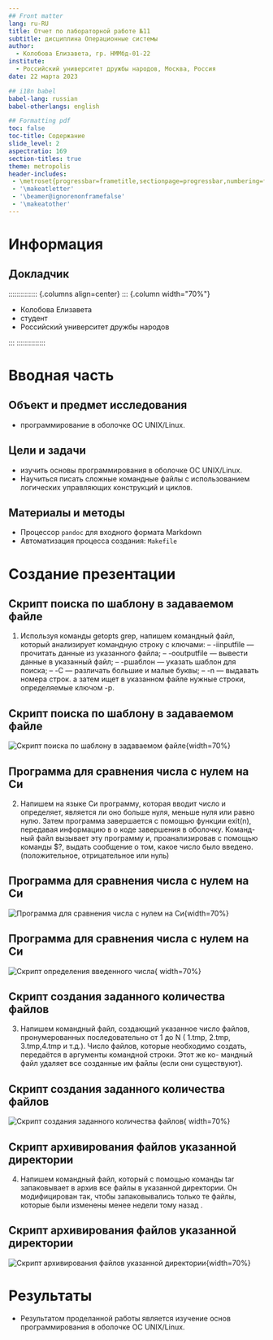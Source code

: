 ```yaml
---
## Front matter
lang: ru-RU
title: Отчет по лабораторной работе №11
subtitle: дисциплина Операционные системы
author:
  - Колобова Елизавета, гр. НММбд-01-22
institute:
  - Российский университет дружбы народов, Москва, Россия
date: 22 марта 2023

## i18n babel
babel-lang: russian
babel-otherlangs: english

## Formatting pdf
toc: false
toc-title: Содержание
slide_level: 2
aspectratio: 169
section-titles: true
theme: metropolis
header-includes:
 - \metroset{progressbar=frametitle,sectionpage=progressbar,numbering=fraction}
 - '\makeatletter'
 - '\beamer@ignorenonframefalse'
 - '\makeatother'
---
```


# Информация

## Докладчик

:::::::::::::: {.columns align=center}
::: {.column width="70%"}

  * Колобова Елизавета 
  * студент
  * Российский университет дружбы народов

:::
::::::::::::::

# Вводная часть

## Объект и предмет исследования

- программирование в оболочке ОС UNIX/Linux.

## Цели и задачи

- изучить основы программирования в оболочке ОС UNIX/Linux. 
- Научиться писать сложные командные файлы с использованием логических управляющих конструкций и циклов.

## Материалы и методы

- Процессор `pandoc` для входного формата Markdown
- Автоматизация процесса создания: `Makefile`

# Создание презентации

## Скрипт поиска по шаблону в задаваемом файле 

1. Используя команды getopts grep, напишем командный файл, который анализирует
командную строку с ключами:
– -iinputfile — прочитать данные из указанного файла;
– -ooutputfile — вывести данные в указанный файл;
– -pшаблон — указать шаблон для поиска;
– -C — различать большие и малые буквы;
– -n — выдавать номера строк.
а затем ищет в указанном файле нужные строки, определяемые ключом -p. 

## Скрипт поиска по шаблону в задаваемом файле

 ![Скрипт поиска по шаблону в задаваемом файле](image/к1.png){width=70%}
 
## Программа для сравнения числа с нулем на Си 

2. Напишем на языке Си программу, которая вводит число и определяет, является ли оно
больше нуля, меньше нуля или равно нулю. Затем программа завершается с помощью
функции exit(n), передавая информацию в о коде завершения в оболочку. Команд-
ный файл вызывает эту программу и, проанализировав с помощью команды
$?, выдать сообщение о том, какое число было введено. (положительное, отрицательное или нуль)

## Программа для сравнения числа с нулем на Си 

 ![Программа для сравнения числа с нулем на Си](image/к2.png){width=70%}
 
## Программа для сравнения числа с нулем на Си 

  ![Скрипт определения введенного числа](image/к3.png){ width=70%}
  
## Скрипт создания заданного количества файлов

3. Напишем командный файл, создающий указанное число файлов, пронумерованных
последовательно от 1 до N ( 1.tmp, 2.tmp, 3.tmp,4.tmp и т.д.). Число файлов,
которые необходимо создать, передаётся в аргументы командной строки. Этот же ко-
мандный файл удаляет все созданные им файлы (если они существуют).

## Скрипт создания заданного количества файлов

 ![Скрипт создания заданного количества файлов](image/к4.png){ width=70%}
 

## Скрипт архивирования файлов указанной директории

4. Напишем командный файл, который с помощью команды tar запаковывает в архив
все файлы в указанной директории. Он модифицирован так, чтобы запаковывались
только те файлы, которые были изменены менее недели тому назад .
 
## Скрипт архивирования файлов указанной директории
 
 ![ Скрипт архивирования файлов указанной директории](image/к5.png){width=70%}

 


# Результаты
- Результатом проделанной работы является изучение основ программирования в оболочке ОС UNIX/Linux. 
